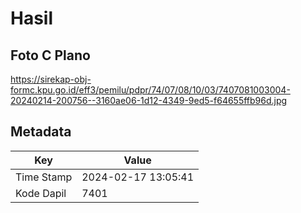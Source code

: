 # Hasil

## Foto C Plano

https://sirekap-obj-formc.kpu.go.id/eff3/pemilu/pdpr/74/07/08/10/03/7407081003004-20240214-200756--3160ae06-1d12-4349-9ed5-f64655ffb96d.jpg


## Metadata

| Key        | Value               |
| ---------- | ------------------- |
| Time Stamp | 2024-02-17 13:05:41 |
| Kode Dapil | 7401                |




